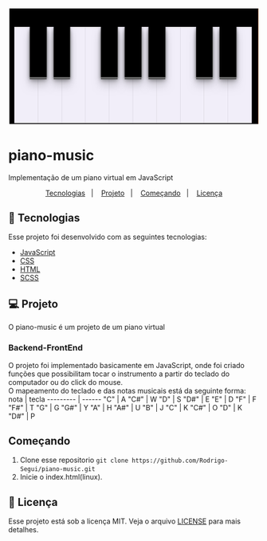 <h1 align="center">
    <img alt="piano-music" title="#delicinha" src="sources/piano.png" width="500px" />
</h1>

# piano-music
Implementação de um piano virtual em JavaScript

<p align="center">
  <a href="#rocket-tecnologias">Tecnologias</a>&nbsp;&nbsp;&nbsp;|&nbsp;&nbsp;&nbsp;
  <a href="#💻-projeto">Projeto</a>&nbsp;&nbsp;&nbsp;|&nbsp;&nbsp;&nbsp;
  <a href="#começando">Começando</a>&nbsp;&nbsp;&nbsp;|&nbsp;&nbsp;&nbsp;
  <a href="#memo-licença">Licença</a>
</p>

## :rocket: Tecnologias

Esse projeto foi desenvolvido com as seguintes tecnologias:

- [JavaScript](https://developer.mozilla.org/pt-BR/docs/Web/JavaScript)
- [CSS](https://developer.mozilla.org/pt-BR/docs/Web/CSS)
- [HTML](https://developer.mozilla.org/pt-BR/docs/Web/HTML)
- [SCSS](https://sass-lang.com/)

## 💻 Projeto
 
O piano-music é um projeto de um piano virtual 
### Backend-FrontEnd
 
 O projeto foi implementado basicamente em JavaScript, onde foi criado funções que possibilitam tocar o instrumento a partir do teclado do computador ou do click do mouse.<br>
 O mapeamento do teclado e das notas musicais está da seguinte forma:
nota      | tecla
--------- | ------
"C"       | A
"C#"      | W
"D"       | S
"D#"      | E
"E"       | D
"F"       | F
"F#"      | T
"G"       | G
"G#"      | Y
"A"       | H
"A#"      | U
"B"       | J
"C"       | K
"C#"      | O
"D"       | K
"D#"      | P
 

## Começando

 1. Clone esse repositorio ```git clone https://github.com/Rodrigo-Segui/piano-music.git```
 2. Inicie o index.html(linux).
  
 ## :memo: Licença

Esse projeto está sob a licença MIT. Veja o arquivo [LICENSE](LICENSE.md) para mais detalhes.
